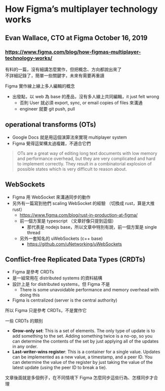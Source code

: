 # How Figma’s multiplayer technology works
## Evan Wallace, CTO at Figma October 16, 2019
### https://www.figma.com/blog/how-figmas-multiplayer-technology-works/

有料的一篇，沒有細講怎麼實作，但把概念、方向都說出來了  
不詳細記錄了，簡單一些關鍵字，未來有需要再重讀  

Figma 實作線上線上多人編輯的概念  
- 出發點，以 web 為 base 的產品，沒有多人線上共同編輯，it just felt wrong
  - 否則 User 就必須 export, sync, or email copies of files 來溝通
  - engineer 就要 git push, pull

## operational transforms (OTs)
- Google Docs 就是用這個演算法來實現 multiplayer system
- Figma 覺得這架構太過複雜，不適合它們

> OTs are a great way of editing long text documents with low memory and performance overhead, but they are very complicated and hard to implement correctly. They result in a combinatorial explosion of possible states which is very difficult to reason about.

## WebSockets
- Figma 用 WebSocket 來溝通同步的動作
- 另外有一篇寫到他們 scaling WebSocket 的經驗 （切換成 rust，算是大推 rust）
  - https://www.figma.com/blog/rust-in-production-at-figma/
  - 前一個方案是 typescript （文章好像只提到這個）
    - 那代表是 nodejs base，所以文章中特別有說，前一個方案是 single thread
  - 另外一套知名的 uWebSockets (c++ base)
    - https://github.com/uNetworking/uWebSockets

## Conflict-free Replicated Data Types (CRDTs)
- Figma 是參考 CRDTs
- 是一組常用在 distributed systems 的資料結構
- 設計上是 for distributed systems，但 Figma 不是
  - There is some unavoidable performance and memory overhead with doing this
- Figma is centralized (server is the central authority)

所以 Figma 只是參考 CRDTs，不是實作它  

一些 CRDTs 的類別
- **Grow-only set**: This is a set of elements. The only type of update is to add something to the set. Adding something twice is a no-op, so you can determine the contents of the set by just applying all of the updates in any order.
- **Last-writer-wins register**: This is a container for a single value. Updates can be implemented as a new value, a timestamp, and a peer ID. You can determine the value of the register by just taking the value of the latest update (using the peer ID to break a tie).


文章後面就是多個例子，在不同情境下 Figma 怎麼同步這些行為、怎樣同步才合理
